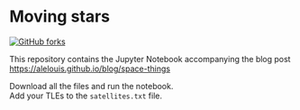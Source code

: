 # Moving stars
[![GitHub forks](https://img.shields.io/badge/coolness-Over%209000-brightgreen.svg)]() 

This repository contains the Jupyter Notebook accompanying the blog post https://alelouis.github.io/blog/space-things </br>

Download all the files and run the notebook. </br>
Add your TLEs to the `satellites.txt` file.
